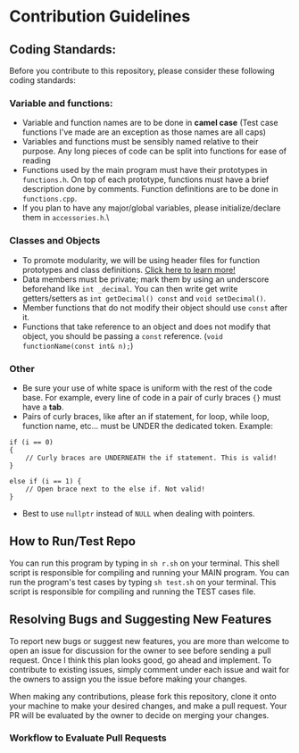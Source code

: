 # Contribution Guidelines

## Coding Standards:

Before you contribute to this repository, please consider these following coding standards:

### Variable and functions:

- Variable and function names are to be done in **camel case** (Test case functions I've made are an exception as those names are all caps)
- Variables and functions must be sensibly named relative to their purpose. Any long pieces of code can be split into functions for ease of reading
- Functions used by the main program must have their prototypes in `functions.h`. On top of each prototype, functions must have a brief description done by comments. Function definitions are to be done in `functions.cpp`.
- If you plan to have any major/global variables, please initialize/declare them in `accessories.h`.\

### Classes and Objects

- To promote modularity, we will be using header files for function prototypes and class definitions. [Click here to learn more!](https://www.learncpp.com/cpp-tutorial/class-code-and-header-files/#:~:text=Class%20definitions%20can%20be%20put,same%20name%20as%20the%20class.)
- Data members must be private; mark them by using an underscore beforehand like `int _decimal`. You can then write get write getters/setters as `int getDecimal() const` and `void setDecimal()`.
- Member functions that do not modify their object should use `const` after it.
- Functions that take reference to an object and does not modify that object, you should be passing a `const` reference.
  (`void functionName(const int& n);`)

### Other

- Be sure your use of white space is uniform with the rest of the code base. For example, every line of code in a pair of curly braces `{}` must have a **tab**.
- Pairs of curly braces, like after an if statement, for loop, while loop, function name, etc... must be UNDER the dedicated token. Example:

```
if (i == 0)
{
    // Curly braces are UNDERNEATH the if statement. This is valid!
}

else if (i == 1) {
    // Open brace next to the else if. Not valid!
}
```

- Best to use `nullptr` instead of `NULL` when dealing with pointers.

## How to Run/Test Repo

You can run this program by typing in `sh r.sh` on your terminal. This shell script is responsible for compiling
and running your MAIN program. You can run the program's test cases by typing `sh test.sh` on your terminal. This script is
responsible for compiling and running the TEST cases file.

## Resolving Bugs and Suggesting New Features

To report new bugs or suggest new features, you are more than welcome to open an issue for discussion for the owner to see before
sending a pull request. Once I think this plan looks good, go ahead and implement. To contribute to existing issues, simply comment under each issue and wait for the owners to assign you the issue before making your changes.

When making any contributions, please fork this repository, clone it onto your machine to make your desired changes, and make a pull request. Your PR will be evaluated by the owner to decide on merging your changes.

### Workflow to Evaluate Pull Requests
